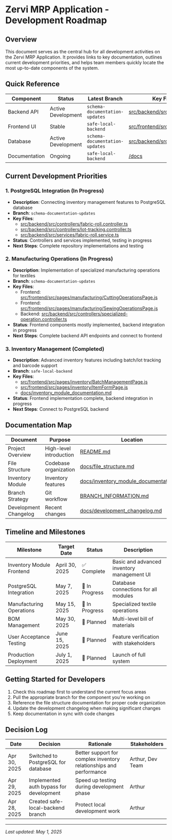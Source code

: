 # Zervi MRP Application - Development Roadmap

## Overview

This document serves as the central hub for all development activities on the Zervi MRP Application. It provides links to key documentation, outlines current development priorities, and helps team members quickly locate the most up-to-date components of the system.

## Quick Reference

| Component | Status | Latest Branch | Key Files | Owner |
|-----------|--------|---------------|-----------|-------|
| Backend API | Active Development | `schema-documentation-updates` | [src/backend/src/controllers](../src/backend/src/controllers) | Arthur |
| Frontend UI | Stable | `safe-local-backend` | [src/frontend/src/pages](../src/frontend/src/pages) | Arthur |
| Database | Active Development | `schema-documentation-updates` | [src/backend/src/repositories](../src/backend/src/repositories) | Arthur |
| Documentation | Ongoing | `safe-local-backend` | [/docs](../docs) | Arthur |

## Current Development Priorities

### 1. PostgreSQL Integration (In Progress)
- **Description**: Connecting inventory management features to PostgreSQL database
- **Branch**: `schema-documentation-updates`
- **Key Files**:
  - [src/backend/src/controllers/fabric-roll.controller.ts](../src/backend/src/controllers/fabric-roll.controller.ts)
  - [src/backend/src/controllers/lot-tracking.controller.ts](../src/backend/src/controllers/lot-tracking.controller.ts)
  - [src/backend/src/services/fabric-roll.service.ts](../src/backend/src/services/fabric-roll.service.ts)
- **Status**: Controllers and services implemented, testing in progress
- **Next Steps**: Complete repository implementations and testing

### 2. Manufacturing Operations (In Progress)
- **Description**: Implementation of specialized manufacturing operations for textiles
- **Branch**: `schema-documentation-updates`
- **Key Files**:
  - Frontend: [src/frontend/src/pages/manufacturing/CuttingOperationsPage.js](../src/frontend/src/pages/manufacturing/CuttingOperationsPage.js)
  - Frontend: [src/frontend/src/pages/manufacturing/SewingOperationsPage.js](../src/frontend/src/pages/manufacturing/SewingOperationsPage.js)
  - Backend: [src/backend/src/controllers/specialized-operation.controller.ts](../src/backend/src/controllers/specialized-operation.controller.ts)
- **Status**: Frontend components mostly implemented, backend integration in progress
- **Next Steps**: Complete backend API endpoints and connect to frontend

### 3. Inventory Management (Completed)
- **Description**: Advanced inventory features including batch/lot tracking and barcode support
- **Branch**: `safe-local-backend`
- **Key Files**:
  - [src/frontend/src/pages/inventory/BatchManagementPage.js](../src/frontend/src/pages/inventory/BatchManagementPage.js)
  - [src/frontend/src/pages/inventory/ItemFormPage.js](../src/frontend/src/pages/inventory/ItemFormPage.js)
  - [docs/inventory_module_documentation.md](../docs/inventory_module_documentation.md)
- **Status**: Frontend implementation complete, backend integration in progress
- **Next Steps**: Connect to PostgreSQL backend

## Documentation Map

| Document | Purpose | Location |
|----------|---------|----------|
| Project Overview | High-level introduction | [README.md](../README.md) |
| File Structure | Codebase organization | [docs/file_structure.md](./file_structure.md) |
| Inventory Module | Inventory features | [docs/inventory_module_documentation.md](./inventory_module_documentation.md) |
| Branch Strategy | Git workflow | [BRANCH_INFORMATION.md](../BRANCH_INFORMATION.md) |
| Development Changelog | Recent changes | [docs/development_changelog.md](./development_changelog.md) |

## Timeline and Milestones

| Milestone | Target Date | Status | Description |
|-----------|-------------|--------|-------------|
| Inventory Module Frontend | April 30, 2025 | ✅ Complete | Basic and advanced inventory management UI |
| PostgreSQL Integration | May 7, 2025 | 🔄 In Progress | Database connections for all modules |
| Manufacturing Operations | May 15, 2025 | 🔄 In Progress | Specialized textile operations |
| BOM Management | May 30, 2025 | 📅 Planned | Multi-level bill of materials |
| User Acceptance Testing | June 15, 2025 | 📅 Planned | Feature verification with stakeholders |
| Production Deployment | July 1, 2025 | 📅 Planned | Launch of full system |

## Getting Started for Developers

1. Check this roadmap first to understand the current focus areas
2. Pull the appropriate branch for the component you're working on
3. Reference the file structure documentation for proper code organization
4. Update the development changelog when making significant changes
5. Keep documentation in sync with code changes

## Decision Log

| Date | Decision | Rationale | Stakeholders |
|------|----------|-----------|--------------|
| Apr 30, 2025 | Switched to PostgreSQL for database | Better support for complex inventory relationships and performance | Arthur, Dev Team |
| Apr 29, 2025 | Implemented auth bypass for development | Speed up testing during development phase | Arthur |
| Apr 28, 2025 | Created safe-local-backend branch | Protect local development work | Arthur |

---

*Last updated: May 1, 2025*
